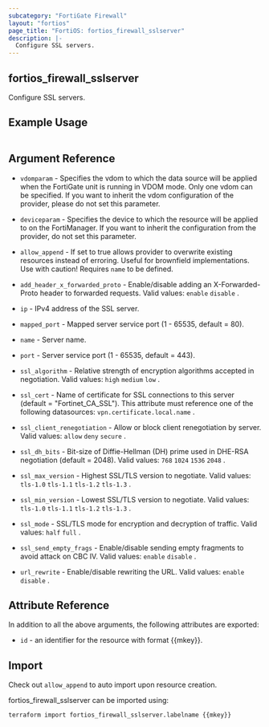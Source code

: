 ```yaml
---
subcategory: "FortiGate Firewall"
layout: "fortios"
page_title: "FortiOS: fortios_firewall_sslserver"
description: |-
  Configure SSL servers.
---
```


## fortios_firewall_sslserver
Configure SSL servers.

## Example Usage

```hcl

```

## Argument Reference
* `vdomparam` - Specifies the vdom to which the data source will be applied when the FortiGate unit is running in VDOM mode. Only one vdom can be specified. If you want to inherit the vdom configuration of the provider, please do not set this parameter.
* `deviceparam` - Specifies the device to which the resource will be applied to on the FortiManager. If you want to inherit the configuration from the provider, do not set this parameter.
* `allow_append` - If set to true allows provider to overwrite existing resources instead of erroring. Useful for brownfield implementations. Use with caution! Requires `name` to be defined.

* `add_header_x_forwarded_proto` - Enable/disable adding an X-Forwarded-Proto header to forwarded requests. Valid values: `enable` `disable` .
* `ip` - IPv4 address of the SSL server.
* `mapped_port` - Mapped server service port (1 - 65535, default = 80).
* `name` - Server name.
* `port` - Server service port (1 - 65535, default = 443).
* `ssl_algorithm` - Relative strength of encryption algorithms accepted in negotiation. Valid values: `high` `medium` `low` .
* `ssl_cert` - Name of certificate for SSL connections to this server (default = "Fortinet_CA_SSL"). This attribute must reference one of the following datasources: `vpn.certificate.local.name` .
* `ssl_client_renegotiation` - Allow or block client renegotiation by server. Valid values: `allow` `deny` `secure` .
* `ssl_dh_bits` - Bit-size of Diffie-Hellman (DH) prime used in DHE-RSA negotiation (default = 2048). Valid values: `768` `1024` `1536` `2048` .
* `ssl_max_version` - Highest SSL/TLS version to negotiate. Valid values: `tls-1.0` `tls-1.1` `tls-1.2` `tls-1.3` .
* `ssl_min_version` - Lowest SSL/TLS version to negotiate. Valid values: `tls-1.0` `tls-1.1` `tls-1.2` `tls-1.3` .
* `ssl_mode` - SSL/TLS mode for encryption and decryption of traffic. Valid values: `half` `full` .
* `ssl_send_empty_frags` - Enable/disable sending empty fragments to avoid attack on CBC IV. Valid values: `enable` `disable` .
* `url_rewrite` - Enable/disable rewriting the URL. Valid values: `enable` `disable` .

## Attribute Reference

In addition to all the above arguments, the following attributes are exported:
* `id` - an identifier for the resource with format {{mkey}}.

## Import

Check out `allow_append` to auto import upon resource creation.

fortios_firewall_sslserver can be imported using:
```sh
terraform import fortios_firewall_sslserver.labelname {{mkey}}
```
